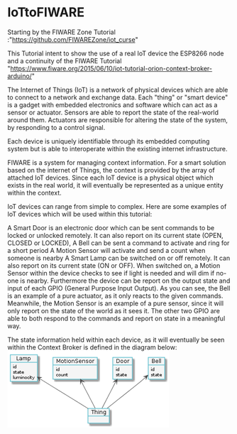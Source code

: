 # IoTtoFIWARE
Starting by the FIWARE Zone Tutorial :"https://github.com/FIWAREZone/iot_curse"

This Tutorial intent to show the use of a real IoT device the ESP8266 node and a continuity of the FIWARE Tutorial "https://www.fiware.org/2015/06/10/iot-tutorial-orion-context-broker-arduino/"

The Internet of Things (IoT) is a network of physical devices which are able to connect to a network and exchange data. Each "thing" or "smart device" is a gadget with embedded electronics and software which can act as a sensor or actuator. Sensors are able to report the state of the real-world around them. Actuators are responsible for altering the state of the system, by responding to a control signal.

Each device is uniquely identifiable through its embedded computing system but is able to interoperate within the existing internet infrastructure.

FIWARE is a system for managing context information. For a smart solution based on the internet of Things, the context is provided by the array of attached IoT devices. Since each IoT device is a physical object which exists in the real world, it will eventually be represented as a unique entity within the context.

IoT devices can range from simple to complex. Here are some examples of IoT devices which will be used within this tutorial:

A Smart Door is an electronic door which can be sent commands to be locked or unlocked remotely. It can also report on its current state (OPEN, CLOSED or LOCKED),
A Bell can be sent a command to activate and ring for a short period
A Motion Sensor will activate and send a count when someone is nearby
A Smart Lamp can be switched on or off remotely. It can also report on its current state (ON or OFF). When switched on, a Motion Sensor within the device checks to see if light is needed and will dim if no-one is nearby. Furthermore the device can be report on the output state and input of each GPIO (General Purpose Input Output).
As you can see, the Bell is an example of a pure actuator, as it only reacts to the given commands. Meanwhile, the Motion Sensor is an example of a pure sensor, since it will only report on the state of the world as it sees it. The other two GPIO are able to both respond to the commands and report on state in a meaningful way.

The state information held within each device, as it will eventually be seen within the Context Broker is defined in the diagram below:
![entities image](https://github.com/iHubBridge/IoTtoFIWARE/blob/main/entities.png)


